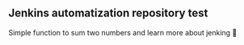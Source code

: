 ## Jenkins automatization repository test

Simple function to sum two numbers and learn more about jenking 🧠